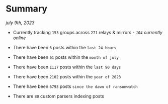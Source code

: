 
# Summary
_july 9th, 2023_

- Currently tracking `153` groups across `271` relays & mirrors - _`104` currently online_

- There have been `6` posts within the `last 24 hours`

- There have been `61` posts within the `month of july`

- There have been `1117` posts within the `last 90 days`

- There have been `2102` posts within the `year of 2023`

- There have been `6793` posts `since the dawn of ransomwatch`

- There are `80` custom parsers indexing posts
